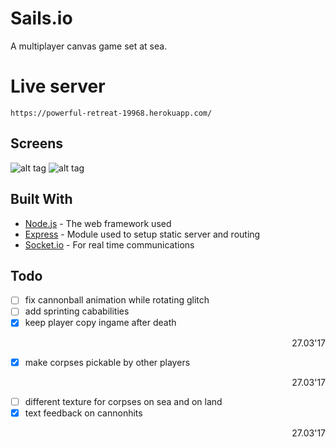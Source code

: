 # Sails.io
A multiplayer canvas game set at sea.

# Live server

```
https://powerful-retreat-19968.herokuapp.com/
```

## Screens
![alt tag](http://3.1m.yt/TKGSAy.png)
![alt tag](http://2.1m.yt/o5Guuk1.png)

## Built With

* [Node.js](https://nodejs.org/en/) - The web framework used
* [Express](https://maven.apache.org/) - Module used to setup static server and routing
* [Socket.io](https://rometools.github.io/rome/) - For real time communications

## Todo
- [ ] fix cannonball animation while rotating glitch
- [ ] add sprinting cababilities
- [x] keep player copy ingame after death <p align="right">27.03'17</p>
- [x] make corpses pickable by other players <p align="right">27.03'17</p>
- [ ] different texture for corpses on sea and on land
- [x] text feedback on cannonhits <p align="right">27.03'17</p>
